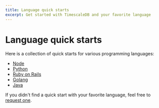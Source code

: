 ```yaml
---
title: Language quick starts
excerpt: Get started with TimescaleDB and your favorite language
---
```


# Language quick starts

Here is a collection of quick starts for various programming languages:

*   [Node][node-quickstart]
*   [Python][python-quickstart]
*   [Ruby on Rails][ruby-quickstart]
*   [Golang][go-quickstart]
*   [Java][java-quickstart]

If you didn't find a quick start with your favorite language,
feel free to [request one](https://forms.gle/tBc3qBMKRosdHrGG9).

[go-quickstart]: /quick-start/:currentVersion:/golang
[java-quickstart]: /quick-start/:currentVersion:/java
[node-quickstart]: /quick-start/:currentVersion:/node
[python-quickstart]: /quick-start/:currentVersion:/python
[ruby-quickstart]: /quick-start/:currentVersion:/ruby
